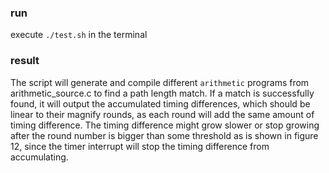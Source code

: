 ### run
execute `./test.sh` in the terminal
### result
The script will generate and compile different `arithmetic` programs from arithmetic_source.c to find a path length match. If a match is successfully found, it will output the accumulated timing differences, which should be linear to their magnify rounds, as each round will add the same amount of timing difference. The timing difference might grow slower or stop growing after the round number is bigger than some threshold as is shown in figure 12, since the timer interrupt will stop the timing difference from accumulating.